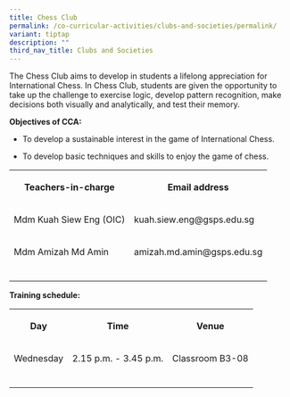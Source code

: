 ```yaml
---
title: Chess Club
permalink: /co-curricular-activities/clubs-and-societies/permalink/
variant: tiptap
description: ""
third_nav_title: Clubs and Societies
---
```

<p>The Chess Club aims to develop in students a lifelong appreciation for
International Chess. In Chess Club, students are given the opportunity
to take up the challenge to exercise logic, develop pattern recognition,
make decisions both visually and analytically, and test their memory.</p>
<p><strong>Objectives of CCA:</strong>
</p>
<ul data-tight="true" class="tight">
<li>
<p>To develop a sustainable interest in the game of International Chess.</p>
</li>
<li>
<p>To develop basic techniques and skills to enjoy the game of chess.</p>
</li>
</ul>
<p></p>
<table>
<tbody>
<tr>
<th rowspan="1" colspan="1">
<p>Teachers-in-charge</p>
</th>
<th rowspan="1" colspan="1">
<p>Email address</p>
</th>
</tr>
<tr>
<td rowspan="1" colspan="1">
<p>Mdm Kuah Siew Eng (OIC)</p>
</td>
<td rowspan="1" colspan="1">
<p>kuah.siew.eng@gsps.edu.sg</p>
</td>
</tr>
<tr>
<td rowspan="1" colspan="1">
<p>Mdm Amizah Md Amin</p>
</td>
<td rowspan="1" colspan="1">
<p>amizah.md.amin@gsps.edu.sg</p>
</td>
</tr>
<tr>
<td rowspan="1" colspan="1">
<p></p>
</td>
<td rowspan="1" colspan="1">
<p></p>
</td>
</tr>
</tbody>
</table>
<p><strong>Training schedule:</strong>
</p>
<table>
<tbody>
<tr>
<th rowspan="1" colspan="1">
<p>Day</p>
</th>
<th rowspan="1" colspan="1">
<p>Time</p>
</th>
<th rowspan="1" colspan="1">
<p>Venue</p>
</th>
</tr>
<tr>
<td rowspan="1" colspan="1">
<p>Wednesday</p>
</td>
<td rowspan="1" colspan="1">
<p>2.15 p.m. - 3.45 p.m.</p>
</td>
<td rowspan="1" colspan="1">
<p>Classroom B3-08</p>
</td>
</tr>
<tr>
<td rowspan="1" colspan="1">
<p></p>
</td>
<td rowspan="1" colspan="1">
<p></p>
</td>
<td rowspan="1" colspan="1">
<p></p>
</td>
</tr>
</tbody>
</table>
<p></p>